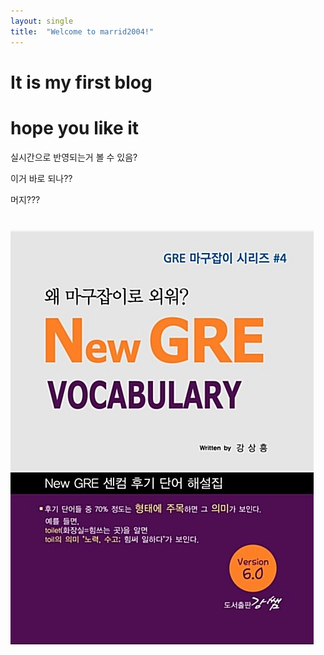 ```yaml
---
layout: single
title:  "Welcome to marrid2004!"
---
```


# It is my first blog
# hope you like it

실시간으로 반영되는거 볼 수 있음?

이거 바로 되나??

머지???

# ![e622439399_1](../images/2022-03-30-first/e622439399_1.jpg)
